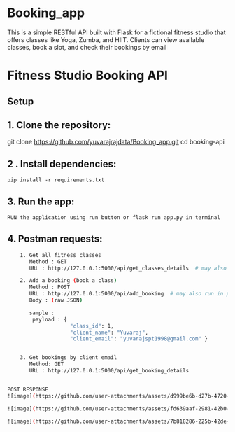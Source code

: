 # Booking_app
This is a simple RESTful API built with Flask for a fictional fitness studio that offers classes like Yoga, Zumba, and HIIT. Clients can view available classes, book a slot, and check their bookings by email

# Fitness Studio Booking API

## Setup


## 1. Clone the repository:
   git clone https://github.com/yuvarajrajdata/Booking_app.git
   cd booking-api

## 2 . Install dependencies:
    pip install -r requirements.txt

## 3. Run the app:
    RUN the application using run button or flask run app.py in terminal

## 4.  Postman requests:
```bash
    1. Get all fitness classes
       Method : GET
       URL : http://127.0.0.1:5000/api/get_classes_details  # may also run in port 80

    2. Add a booking (book a class)
       Method : POST
       URL : http://127.0.0.1:5000/api/add_booking  # may also run in port 80
       Body : (raw JSON)

       sample :
        payload : {
                    "class_id": 1,
                    "client_name": "Yuvaraj",
                    "client_email": "yuvarajspt1998@gmail.com" }


    3. Get bookings by client email
       Method: GET
       URL : http://127.0.0.1:5000/api/get_booking_details


POST RESPONSE
![image](https://github.com/user-attachments/assets/d999be6b-d27b-4720-b43f-1b5f9a1af355)

![image](https://github.com/user-attachments/assets/fd639aaf-2981-42b0-9f22-eb46db4548e2)

![image](https://github.com/user-attachments/assets/7b818286-225b-42de-8f37-92ba23d0fa4c)



